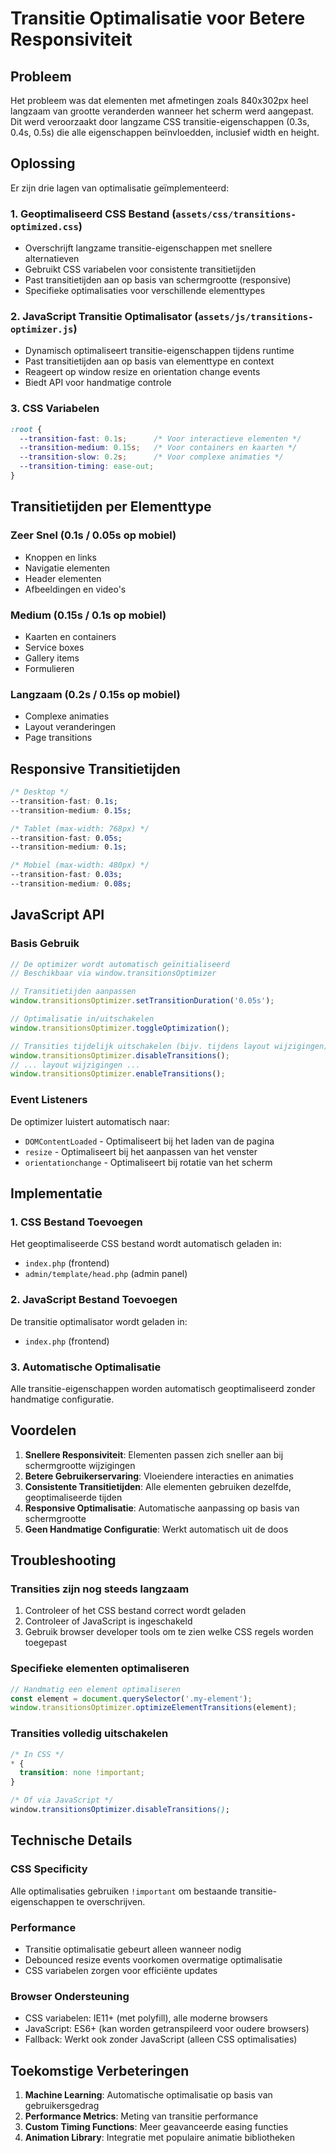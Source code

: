 # Transitie Optimalisatie voor Betere Responsiviteit

## Probleem
Het probleem was dat elementen met afmetingen zoals 840x302px heel langzaam van grootte veranderden wanneer het scherm werd aangepast. Dit werd veroorzaakt door langzame CSS transitie-eigenschappen (0.3s, 0.4s, 0.5s) die alle eigenschappen beïnvloedden, inclusief width en height.

## Oplossing
Er zijn drie lagen van optimalisatie geïmplementeerd:

### 1. Geoptimaliseerd CSS Bestand (`assets/css/transitions-optimized.css`)
- Overschrijft langzame transitie-eigenschappen met snellere alternatieven
- Gebruikt CSS variabelen voor consistente transitietijden
- Past transitietijden aan op basis van schermgrootte (responsive)
- Specifieke optimalisaties voor verschillende elementtypes

### 2. JavaScript Transitie Optimalisator (`assets/js/transitions-optimizer.js`)
- Dynamisch optimaliseert transitie-eigenschappen tijdens runtime
- Past transitietijden aan op basis van elementtype en context
- Reageert op window resize en orientation change events
- Biedt API voor handmatige controle

### 3. CSS Variabelen
```css
:root {
  --transition-fast: 0.1s;      /* Voor interactieve elementen */
  --transition-medium: 0.15s;   /* Voor containers en kaarten */
  --transition-slow: 0.2s;      /* Voor complexe animaties */
  --transition-timing: ease-out;
}
```

## Transitietijden per Elementtype

### Zeer Snel (0.1s / 0.05s op mobiel)
- Knoppen en links
- Navigatie elementen
- Header elementen
- Afbeeldingen en video's

### Medium (0.15s / 0.1s op mobiel)
- Kaarten en containers
- Service boxes
- Gallery items
- Formulieren

### Langzaam (0.2s / 0.15s op mobiel)
- Complexe animaties
- Layout veranderingen
- Page transitions

## Responsive Transitietijden

```css
/* Desktop */
--transition-fast: 0.1s;
--transition-medium: 0.15s;

/* Tablet (max-width: 768px) */
--transition-fast: 0.05s;
--transition-medium: 0.1s;

/* Mobiel (max-width: 480px) */
--transition-fast: 0.03s;
--transition-medium: 0.08s;
```

## JavaScript API

### Basis Gebruik
```javascript
// De optimizer wordt automatisch geïnitialiseerd
// Beschikbaar via window.transitionsOptimizer

// Transitietijden aanpassen
window.transitionsOptimizer.setTransitionDuration('0.05s');

// Optimalisatie in/uitschakelen
window.transitionsOptimizer.toggleOptimization();

// Transities tijdelijk uitschakelen (bijv. tijdens layout wijzigingen)
window.transitionsOptimizer.disableTransitions();
// ... layout wijzigingen ...
window.transitionsOptimizer.enableTransitions();
```

### Event Listeners
De optimizer luistert automatisch naar:
- `DOMContentLoaded` - Optimaliseert bij het laden van de pagina
- `resize` - Optimaliseert bij het aanpassen van het venster
- `orientationchange` - Optimaliseert bij rotatie van het scherm

## Implementatie

### 1. CSS Bestand Toevoegen
Het geoptimaliseerde CSS bestand wordt automatisch geladen in:
- `index.php` (frontend)
- `admin/template/head.php` (admin panel)

### 2. JavaScript Bestand Toevoegen
De transitie optimalisator wordt geladen in:
- `index.php` (frontend)

### 3. Automatische Optimalisatie
Alle transitie-eigenschappen worden automatisch geoptimaliseerd zonder handmatige configuratie.

## Voordelen

1. **Snellere Responsiviteit**: Elementen passen zich sneller aan bij schermgrootte wijzigingen
2. **Betere Gebruikerservaring**: Vloeiendere interacties en animaties
3. **Consistente Transitietijden**: Alle elementen gebruiken dezelfde, geoptimaliseerde tijden
4. **Responsive Optimalisatie**: Automatische aanpassing op basis van schermgrootte
5. **Geen Handmatige Configuratie**: Werkt automatisch uit de doos

## Troubleshooting

### Transities zijn nog steeds langzaam
1. Controleer of het CSS bestand correct wordt geladen
2. Controleer of JavaScript is ingeschakeld
3. Gebruik browser developer tools om te zien welke CSS regels worden toegepast

### Specifieke elementen optimaliseren
```javascript
// Handmatig een element optimaliseren
const element = document.querySelector('.my-element');
window.transitionsOptimizer.optimizeElementTransitions(element);
```

### Transities volledig uitschakelen
```css
/* In CSS */
* {
  transition: none !important;
}

/* Of via JavaScript */
window.transitionsOptimizer.disableTransitions();
```

## Technische Details

### CSS Specificity
Alle optimalisaties gebruiken `!important` om bestaande transitie-eigenschappen te overschrijven.

### Performance
- Transitie optimalisatie gebeurt alleen wanneer nodig
- Debounced resize events voorkomen overmatige optimalisatie
- CSS variabelen zorgen voor efficiënte updates

### Browser Ondersteuning
- CSS variabelen: IE11+ (met polyfill), alle moderne browsers
- JavaScript: ES6+ (kan worden getranspileerd voor oudere browsers)
- Fallback: Werkt ook zonder JavaScript (alleen CSS optimalisaties)

## Toekomstige Verbeteringen

1. **Machine Learning**: Automatische optimalisatie op basis van gebruikersgedrag
2. **Performance Metrics**: Meting van transitie performance
3. **Custom Timing Functions**: Meer geavanceerde easing functies
4. **Animation Library**: Integratie met populaire animatie bibliotheken
